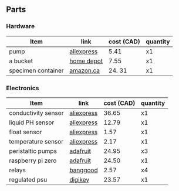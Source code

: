 ## Parts

### Hardware
| Item | link | cost (CAD) | quantity |
|------|------|------------|----------|
| pump                | [aliexpress](https://www.aliexpress.com/item/4001120373120.html)    | 5.41  | x1 |
| a bucket            | [home depot](https://www.uline.ca/Product/Detail/S-7914O/Pails/Plastic-Pail-5-Gallon-Orange) | 7.55 | x1 |
| specimen container  | [amazon.ca](https://www.amazon.ca/Lees-Convalescent-Home-Specimen-Container/dp/B0002APRLK/ref=sr_1_1) | 24. 31 | x1 |

### Electronics
| Item | link | cost (CAD) | quantity |
|------|------|------------|----------|
| conductivity sensor | [aliexpress](https://www.aliexpress.com/item/4001344672810.html)    | 36.65 | x1 |
| liquid PH sensor    | [aliexpress](https://www.aliexpress.com/item/1005001286188891.html) | 12.79 | x1 |
| float sensor        | [aliexpress](https://www.aliexpress.com/item/1005001733151705.html) | 1.57  | x1 |
| temperature sensor  | [aliexpress](https://www.aliexpress.com/item/4000068914916.html)    | 2.17  | x1 |
| peristaltic pumps   | [adafruit](https://www.adafruit.com/product/1150) | 24.95 | x3 |
| raspberry pi zero   | [adafruit](https://www.adafruit.com/product/3409) | 24.50 | x1 |
| relays              | [banggood](https://usa.banggood.com/1-Channel-5V-Relay-Control-Module-Low-Level-Trigger-Optocoupler-Isolation-p-1556669.html) | 2.57 | x4 |
| regulated psu       | [digikey](https://www.digikey.ca/en/products/detail/RS-50-5/1866-4157-ND/7706192) | 23.57 | x1 |
